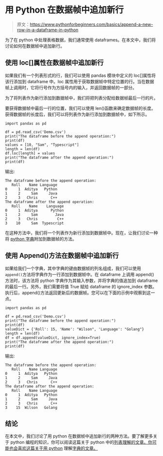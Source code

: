 # 用 Python 在数据帧中追加新行

> 原文：<https://www.pythonforbeginners.com/basics/append-a-new-row-in-a-dataframe-in-python>

为了在 python 中处理表格数据，我们通常使用 dataframes。在本文中，我们将讨论如何在数据帧中追加新行。

## 使用 loc[]属性在数据帧中追加新行

如果我们有一个列表形式的行，我们可以使用 pandas 模块中定义的 loc[]属性将该行添加到 dataframe 中。loc 属性用于获取数据帧中特定位置的行。当在数据帧上调用时，它将行号作为方括号内的输入，并返回数据帧的一部分。

为了将列表作为新行添加到数据帧中，我们将把列表分配给数据帧最后一行的片。

要获得数据帧中最后一行的位置，我们可以使用 len()函数来确定数据帧的长度。获得数据帧的长度后，我们可以将列表作为新行添加到数据帧中，如下所示。

```
import pandas as pd

df = pd.read_csv('Demo.csv')
print("The dataframe before the append operation:")
print(df)
values = [10, "Sam", "Typescript"]
length = len(df)
df.loc[length] = values
print("The dataframe after the append operation:")
print(df)
```

输出:

```
The dataframe before the append operation:
   Roll    Name Language
0     1  Aditya   Python
1     2     Sam     Java
2     3   Chris      C++
The dataframe after the append operation:
   Roll    Name    Language
0     1  Aditya      Python
1     2     Sam        Java
2     3   Chris         C++
3    10     Sam  Typescript
```

在这种方法中，我们将一个列表作为新行添加到数据帧中。现在，让我们讨论一种将 [python 字典](https://www.pythonforbeginners.com/dictionary/how-to-use-dictionaries-in-python/)附加到数据帧的方法。

## 使用 Append()方法在数据帧中追加新行

如果给我们一个字典，其中字典的键由数据帧的列名组成，我们可以使用`append()`方法将字典作为一行添加到数据帧中。在 dataframe 上调用 append()方法时，该方法将 python 字典作为其输入参数，并将字典的值追加到 dataframe 的最后一行。另外，我们需要将值 True 赋给 dataframe 的 ignore_index 参数。执行后，append()方法返回更新后的数据帧。您可以在下面的示例中观察到这一点。

```
import pandas as pd

df = pd.read_csv('Demo.csv')
print("The dataframe before the append operation:")
print(df)
valueDict = {'Roll': 15, 'Name': "Wilson", 'Language': "Golang"}
length = len(df)
df = df.append(valueDict, ignore_index=True)
print("The dataframe after the append operation:")
print(df)
```

输出:

```
The dataframe before the append operation:
   Roll    Name Language
0     1  Aditya   Python
1     2     Sam     Java
2     3   Chris      C++
The dataframe after the append operation:
   Roll    Name Language
0     1  Aditya   Python
1     2     Sam     Java
2     3   Chris      C++
3    15  Wilson   Golang
```

## 结论

在本文中，我们讨论了用 python 在数据帧中追加新行的两种方法。要了解更多关于 python 编程的知识，你可以阅读这篇关于 python 中的[列表理解的文章。你可能也会喜欢这篇关于用 python](https://www.pythonforbeginners.com/basics/list-comprehensions-in-python) 理解[字典的文章。](https://www.pythonforbeginners.com/dictionary/dictionary-comprehension-in-python)